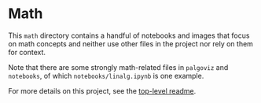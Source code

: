 <!-- SPDX-License-Identifier: 0BSD -->

# Math

This `math` directory contains a handful of notebooks and images that focus on
math concepts and neither use other files in the project nor rely on them for
context.

Note that there are some strongly math-related files in `palgoviz` and
`notebooks`, of which `notebooks/linalg.ipynb` is one example.

For more details on this project, see the [top-level readme](../README.md).
